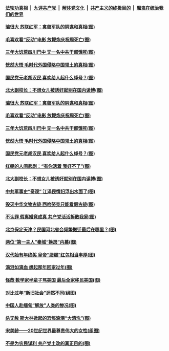 ####  [法轮功真相](../../../../basic/blob/master/README.md?t=02160331) &nbsp;|&nbsp; [九评共产党](../../../../9ping.md/blob/master/README.md?t=02160331) &nbsp;|&nbsp; [解体党文化](../../../../jtdwh.md/blob/master/README.md?t=02160331)  &nbsp;|&nbsp; [共产主义的终极目的](../../../../gczydzjmd.md/blob/master/README.md?t=02160331) &nbsp;|&nbsp; [魔鬼在统治我们的世界](../../../../mgztzwmdsj.md/blob/master/README.md?t=02160331) 

#### [骗很大 苏联红军：禽兽军队的阴谋和真相(图)](../pages/p6/960691.md?t=02160331) 

#### [毛喜欢看“反动”电影 放鞭炮庆祝周死亡(图)](../pages/p6/962091.md?t=02160331) 

#### [三年大饥荒四川巴中 无一名中共干部饿死(图)](../pages/p6/961412.md?t=02160331) 

#### [恍然大悟 毛时代外国侵略中国领土的真相(图)](../pages/p6/960692.md?t=02160331) 

#### [国民党元老胡汉民 喜欢给人起什么绰号？(图)](../pages/p6/961691.md?t=02160331) 

#### [北大副校长：不想女儿被诱奸就别在国内读博(图)](../pages/p6/958953.md?t=02160331) 

#### [骗很大 苏联红军：禽兽军队的阴谋和真相(图)](../pages/p6/960691.md?t=02160331) 

#### [毛喜欢看“反动”电影 放鞭炮庆祝周死亡(图)](../pages/p6/962091.md?t=02160331) 

#### [三年大饥荒四川巴中 无一名中共干部饿死(图)](../pages/p6/961412.md?t=02160331) 

#### [恍然大悟 毛时代外国侵略中国领土的真相(图)](../pages/p6/960692.md?t=02160331) 

#### [国民党元老胡汉民 喜欢给人起什么绰号？(图)](../pages/p6/961691.md?t=02160331) 

#### [红朝的人间悲剧：“有你活着 我好不了”(图)](../pages/p6/961410.md?t=02160331) 

#### [北大副校长：不想女儿被诱奸就别在国内读博(图)](../pages/p6/958953.md?t=02160331) 

#### [中共军事史“奇观” 江泽民情妇浮出水面了(图)](../pages/p6/961128.md?t=02160331) 

#### [毁灭中华文物古迹 西哈努克只能看假古迹(图)](../pages/p6/961689.md?t=02160331) 

#### [不认罪 假离婚竟成真 共产党活活拆散我家(图)](../pages/p6/961108.md?t=02160331) 

#### [北京保定天津？民国河北省会频繁搬迁最后在哪里？(图)](../pages/p6/961690.md?t=02160331) 

#### [两位“第一夫人”秦城“换房”内幕(图)](../pages/p6/961029.md?t=02160331) 

#### [汉代始有年终奖 皇帝“腊赐”红包相当丰厚(图)](../pages/p6/961688.md?t=02160331) 

#### [滴泪如滴血 想起那年回家过年(图)](../pages/p6/960727.md?t=02160331) 

#### [怪哉 数学家半辈子骂美国 最后全家移民美国(图)](../pages/p6/961116.md?t=02160331) 

#### [对比过年“新旧社会”迥然不同(组图)](../pages/p6/961323.md?t=02160331) 

#### [中国人赴缅甸“解放”人类的惨况(图)](../pages/p6/961794.md?t=02160331) 

#### [杀无赦 斯大林掀起的恐怖浪潮“大清洗”(图)](../pages/p6/961172.md?t=02160331) 

#### [宋美龄——20世纪世界最尊贵伟大的女性(组图)](../pages/p6/961322.md?t=02160331) 

#### [不是为农民谋利 共产党土改的真正目的(图)](../pages/p6/961409.md?t=02160331) 

